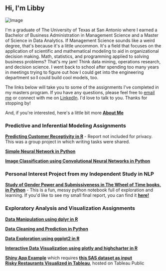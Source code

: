 ## Hi, I'm Libby  

![Image](https://photos.smugmug.com/photos/i-nCKV6FZ/0/074728eb/L/i-nCKV6FZ-L.jpg)  

I'm a graduate of The University of Texas at San Antonio where I earned a Bachelor of Business Administration in Management Science and a Master of Science in Data Analytics. If Management Science sounds like a weird degree, that's because it's a little uncommon. It's a field that focuses on the application of scientific and mathematical modeling to aid in organizational decision making. Math, statistics, and programming applied to solving business problems? That's my jam! Think data mining, operations research, and decision science. I went back to school after spending too many years in meetings trying to figure out how I could get into the engineering department so **I** could build cool models, too.   



The links below will take you to some of the assignments I've completed in my masters program. If you have any questions, please feel free to [email me](mailto:libbyheeren@gmail.com) or connect with me on [LinkedIn](https://www.linkedin.com/in/elizabethheeren/). I'd love to talk to you. Thanks for stopping by!

And, if you're interested, here's a little bit more [**About Me**](AboutMe.md)  


### Predictive and Inferential Modeling Assignments  

[**Predicting Customer Receptivity in R**](https://libbyheeren.github.io/DAapps1/) - Report not included for privacy. This was a group project in which writing tasks were shared.   

[**Simple Neural Network in Python**](https://libbyheeren.github.io/SimpleNN/)  

[**Image Classification using Convolutional Neural Networks in Python**](https://libbyheeren.github.io/CNN/)  

### Personal Interest Project from my Independent Study in NLP  

[**Study of Gender Power and Submissiveness in The Wheel of Time books, in Python**](https://libbyheeren.github.io/WoT_NLP/) - This is a fun, messy python notebook full of exploration and learning. If you'd like to see my small final report, you can find it [**here!**](https://docs.google.com/document/d/1SY7IzUiPBF0lFPLFD-yiAy58Y5foZ-_jzm80ccsCsQ8/edit?usp=sharing)    


### Exploratory Analysis and Visualization Assignments  

[**Data Manipulation using dplyr in R**](https://libbyheeren.github.io/DataViz0/)  

[**Data Cleaning and Prediction in Python**](https://libbyheeren.github.io/BigData2/)  

[**Data Exploration using ggplot2 in R**](https://libbyheeren.github.io/DataViz1/)  

[**Interactive Data Visualization using plotly and highcharter in R**](https://libbyheeren.github.io/DataViz2/)  

[**Shiny App Example**](https://libbyheeren.shinyapps.io/dv_hw3/) which requires [**this SAS dataset as input**](https://github.com/LibbyHeeren/DataViz3/raw/main/AAPL.sas7bdat)  
[**Risky Restaurants Visualized in Tableau**](https://public.tableau.com/profile/libby.heeren#!/vizhome/Heeren_NUC203_Homework4/MapofRiskyRestaurants), hosted on Tableau Public  


